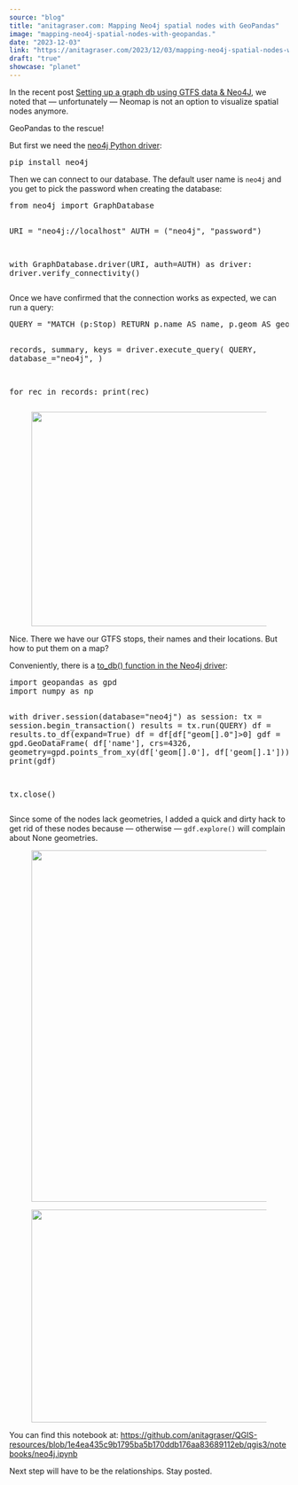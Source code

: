 ```yaml
---
source: "blog"
title: "anitagraser.com: Mapping Neo4j spatial nodes with GeoPandas"
image: "mapping-neo4j-spatial-nodes-with-geopandas."
date: "2023-12-03"
link: "https://anitagraser.com/2023/12/03/mapping-neo4j-spatial-nodes-with-geopandas/"
draft: "true"
showcase: "planet"
---
```


<p>In the recent post <a href="https://anitagraser.com/2023/11/27/setting-up-a-graph-db-using-gtfs-data-neo4j/">Setting up a graph db using GTFS data &amp; Neo4J</a>, we noted that &#8212; unfortunately &#8212; Neomap is not an option to visualize spatial nodes anymore. </p>



<p>GeoPandas to the rescue!</p>



<p>But first we need the <a href="https://neo4j.com/docs/python-manual/current/">neo4j Python driver</a>: </p>


<div class="wp-block-syntaxhighlighter-code "><pre class="brush: python; title: ; notranslate">
pip install neo4j
</pre></div>


<p>Then we can connect to our database. The default user name is <code>neo4j</code> and you get to pick the password when creating the database: </p>


<div class="wp-block-syntaxhighlighter-code "><pre class="brush: python; title: ; notranslate">
from neo4j import GraphDatabase

URI = "neo4j://localhost"
AUTH = ("neo4j", "password")

with GraphDatabase.driver(URI, auth=AUTH) as driver:
    driver.verify_connectivity()
</pre></div>


<p>Once we have confirmed that the connection works as expected, we can run a query:</p>


<div class="wp-block-syntaxhighlighter-code "><pre class="brush: python; title: ; notranslate">
QUERY = "MATCH (p:Stop) RETURN p.name AS name, p.geom AS geom"

records, summary, keys = driver.execute_query(
    QUERY, database_="neo4j",
)

for rec in records:
    print(rec)
</pre></div>


<figure class="wp-block-image size-large"><img loading="lazy" width="537" height="387" data-attachment-id="8669" data-permalink="https://anitagraser.com/2023/12/03/mapping-neo4j-spatial-nodes-with-geopandas/image-1-11/" data-orig-file="https://underdark.files.wordpress.com/2023/12/image-1.png" data-orig-size="537,387" data-comments-opened="1" data-image-meta="{&quot;aperture&quot;:&quot;0&quot;,&quot;credit&quot;:&quot;&quot;,&quot;camera&quot;:&quot;&quot;,&quot;caption&quot;:&quot;&quot;,&quot;created_timestamp&quot;:&quot;0&quot;,&quot;copyright&quot;:&quot;&quot;,&quot;focal_length&quot;:&quot;0&quot;,&quot;iso&quot;:&quot;0&quot;,&quot;shutter_speed&quot;:&quot;0&quot;,&quot;title&quot;:&quot;&quot;,&quot;orientation&quot;:&quot;0&quot;}" data-image-title="image-1" data-image-description="" data-image-caption="" data-medium-file="https://underdark.files.wordpress.com/2023/12/image-1.png?w=300" data-large-file="https://underdark.files.wordpress.com/2023/12/image-1.png?w=537" src="https://underdark.files.wordpress.com/2023/12/image-1.png?w=537" alt="" class="wp-image-8669" srcset="https://underdark.files.wordpress.com/2023/12/image-1.png 537w, https://underdark.files.wordpress.com/2023/12/image-1.png?w=150 150w, https://underdark.files.wordpress.com/2023/12/image-1.png?w=300 300w" sizes="(max-width: 537px) 100vw, 537px" /></figure>



<p>Nice. There we have our GTFS stops, their names and their locations. But how to put them on a map? </p>



<p>Conveniently, there is a <a href="https://neo4j.com/docs/api/python-driver/current/api.html#neo4j.Result.to_df">to_db() function in the Neo4j driver</a>:</p>


<div class="wp-block-syntaxhighlighter-code "><pre class="brush: python; title: ; notranslate">
import geopandas as gpd
import numpy as np

with driver.session(database=&quot;neo4j&quot;) as session:
    tx = session.begin_transaction()
    results = tx.run(QUERY)
    df = results.to_df(expand=True)
    df = df&#91;df&#91;&quot;geom&#91;].0&quot;]&gt;0]
    gdf = gpd.GeoDataFrame(
        df&#91;'name'], crs=4326,
        geometry=gpd.points_from_xy(df&#91;'geom&#91;].0'], df&#91;'geom&#91;].1']))
    print(gdf)

tx.close() 
</pre></div>


<p>Since some of the nodes lack geometries, I added a quick and dirty hack to get rid of these nodes because &#8212; otherwise &#8212; <code>gdf.explore()</code> will complain about None geometries. </p>



<figure class="wp-block-image size-large"><img loading="lazy" width="539" height="634" data-attachment-id="8673" data-permalink="https://anitagraser.com/2023/12/03/mapping-neo4j-spatial-nodes-with-geopandas/image-3-9/" data-orig-file="https://underdark.files.wordpress.com/2023/12/image-3.png" data-orig-size="539,634" data-comments-opened="1" data-image-meta="{&quot;aperture&quot;:&quot;0&quot;,&quot;credit&quot;:&quot;&quot;,&quot;camera&quot;:&quot;&quot;,&quot;caption&quot;:&quot;&quot;,&quot;created_timestamp&quot;:&quot;0&quot;,&quot;copyright&quot;:&quot;&quot;,&quot;focal_length&quot;:&quot;0&quot;,&quot;iso&quot;:&quot;0&quot;,&quot;shutter_speed&quot;:&quot;0&quot;,&quot;title&quot;:&quot;&quot;,&quot;orientation&quot;:&quot;0&quot;}" data-image-title="image-3" data-image-description="" data-image-caption="" data-medium-file="https://underdark.files.wordpress.com/2023/12/image-3.png?w=255" data-large-file="https://underdark.files.wordpress.com/2023/12/image-3.png?w=539" src="https://underdark.files.wordpress.com/2023/12/image-3.png?w=539" alt="" class="wp-image-8673" srcset="https://underdark.files.wordpress.com/2023/12/image-3.png 539w, https://underdark.files.wordpress.com/2023/12/image-3.png?w=128 128w, https://underdark.files.wordpress.com/2023/12/image-3.png?w=255 255w" sizes="(max-width: 539px) 100vw, 539px" /></figure>



<figure class="wp-block-image size-large"><img loading="lazy" width="537" height="384" data-attachment-id="8675" data-permalink="https://anitagraser.com/2023/12/03/mapping-neo4j-spatial-nodes-with-geopandas/image-4-9/" data-orig-file="https://underdark.files.wordpress.com/2023/12/image-4.png" data-orig-size="537,384" data-comments-opened="1" data-image-meta="{&quot;aperture&quot;:&quot;0&quot;,&quot;credit&quot;:&quot;&quot;,&quot;camera&quot;:&quot;&quot;,&quot;caption&quot;:&quot;&quot;,&quot;created_timestamp&quot;:&quot;0&quot;,&quot;copyright&quot;:&quot;&quot;,&quot;focal_length&quot;:&quot;0&quot;,&quot;iso&quot;:&quot;0&quot;,&quot;shutter_speed&quot;:&quot;0&quot;,&quot;title&quot;:&quot;&quot;,&quot;orientation&quot;:&quot;0&quot;}" data-image-title="image-4" data-image-description="" data-image-caption="" data-medium-file="https://underdark.files.wordpress.com/2023/12/image-4.png?w=300" data-large-file="https://underdark.files.wordpress.com/2023/12/image-4.png?w=537" src="https://underdark.files.wordpress.com/2023/12/image-4.png?w=537" alt="" class="wp-image-8675" srcset="https://underdark.files.wordpress.com/2023/12/image-4.png 537w, https://underdark.files.wordpress.com/2023/12/image-4.png?w=150 150w, https://underdark.files.wordpress.com/2023/12/image-4.png?w=300 300w" sizes="(max-width: 537px) 100vw, 537px" /></figure>



<p>You can find this notebook at: <a href="https://github.com/anitagraser/QGIS-resources/blob/1e4ea435c9b1795ba5b170ddb176aa83689112eb/qgis3/notebooks/neo4j.ipynb">https://github.com/anitagraser/QGIS-resources/blob/1e4ea435c9b1795ba5b170ddb176aa83689112eb/qgis3/notebooks/neo4j.ipynb</a></p>



<p>Next step will have to be the relationships. Stay posted. </p>

